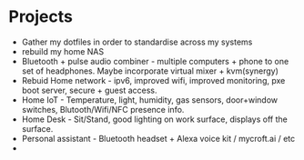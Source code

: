 # Projects

* Gather my dotfiles in order to standardise across my systems
* rebuild my home NAS
* Bluetooth + pulse audio combiner - multiple computers + phone to one set of headphones. Maybe incorporate virtual mixer + kvm(synergy)
* Rebuid Home network - ipv6, improved wifi, improved monitoring, pxe boot server, secure + guest access.
* Home IoT - Temperature, light, humidity, gas sensors, door+window switches, Blutooth/Wifi/NFC presence info.
* Home Desk - Sit/Stand, good lighting on work surface, displays off the surface. 
* Personal assistant - Bluetooth headset + Alexa voice kit / mycroft.ai / etc
* 

